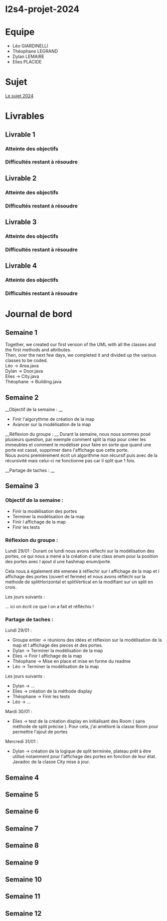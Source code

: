 # l2s4-projet-2024

# Equipe

- Léo GIARDINELLI
- Théophane LEGRAND
- Dylan LEMAIRE
- Elies PLACIDE

# Sujet

[Le sujet 2024](https://www.fil.univ-lille.fr/~varre/portail/l2s4-projet/sujet2024.pdf)

# Livrables

## Livrable 1

### Atteinte des objectifs

### Difficultés restant à résoudre

## Livrable 2

### Atteinte des objectifs

### Difficultés restant à résoudre

## Livrable 3

### Atteinte des objectifs

### Difficultés restant à résoudre

## Livrable 4

### Atteinte des objectifs

### Difficultés restant à résoudre

# Journal de bord

## Semaine 1
Together, we created our first version of the UML with all the classes and the first methods and attributes.  
Then, over the next few days, we completed it and divided up the various classes to be coded.  
Léo -> Area.java  
Dylan -> Door.java  
Elies -> City.java  
Théophane -> Building.java  

## Semaine 2
__Objectif de la semaine : __ 
- Finir l'algorythme de création de la map
- Avancer sur la modélisation de la map

__Réflexion du groupe :  __
Durant la semaine, nous nous sommes posé plusieurs question, par exemple comment split la map pour créer les immeubles et comment le modéliser pour faire en sorte que quand une porte est cassé, supprimer dans l'affichage que cette porte.  
Nous avons premièrement écrit un algorithme non récursif puis avec de la récursivité mais celui-ci ne fonctionne pas car il split que 1 fois.  


__Partage de taches : __  


## Semaine 3
### Objectif de la semaine :  

- Finir la modélisation des portes
- Terminer la modélisation de la map
- Finir l affichage de la map
- Finir les tests

### Réflexion du groupe :

Lundi 29/01 : 
Durant ce lundi nous avons réflechi sur la modélisation des portes, ce qui nous a mené a la création d une class enum pour la position des portes avec l ajout d une hashmap enum/porte.

Cela nous à également été emenée à réflechir sur l affichage de la map et l affichage des portes (ouvert et fermée) et nous avons réfléchi sur la methode de splitHorizontal et splitVertical en la modifiant sur un split en croix. 

Les jours suivants :
    
... ici on écrit ce que l on a fait et réfléchis !

### Partage de taches :

Lundi 29/01 :
- Groupe entier -> réunions des idées et réflexion sur la modélisation de la map et l affichage des pieces et des portes. 
- Dylan -> Terminer la modélisation de la map
- Elies -> Finir l affichage de la map
- Théophane -> Mise en place et mise en forme du readme  
- Léo -> Terminer la modélisation de la map

Les jours suivants :
    
- Dylan -> ...    
- Elies -> création de la méthode display
- Théophane -> Finir les tests
- Léo -> ...

Mardi 30/01 :
    
- Elies -> test de la création display en initialisant des Room ( sans méthode de split précise ). Pour cela, j'ai amélioré la classe Room pour permettre l'ajout de portes 
   
Mercredi 31/01 :
    
- Dylan -> création de la logique de split terminée, plateau prêt à être utilisé notamment pour l'affichage des portes en fonction de leur état. Javadoc de la classe City mise à jour.


## Semaine 4

## Semaine 5

## Semaine 6

## Semaine 7

## Semaine 8

## Semaine 9

## Semaine 10

## Semaine 11

## Semaine 12
